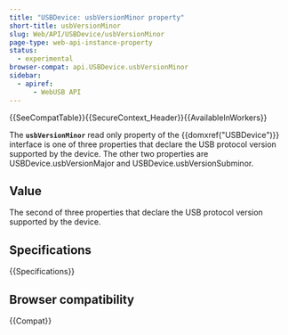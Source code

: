 ```yaml
---
title: "USBDevice: usbVersionMinor property"
short-title: usbVersionMinor
slug: Web/API/USBDevice/usbVersionMinor
page-type: web-api-instance-property
status:
  - experimental
browser-compat: api.USBDevice.usbVersionMinor
sidebar:
  - apiref:
      - WebUSB API
---
```


{{SeeCompatTable}}{{SecureContext_Header}}{{AvailableInWorkers}}

The **`usbVersionMinor`** read only property of the
{{domxref("USBDevice")}} interface is one of three properties that declare the USB
protocol version supported by the device. The other two properties
are USBDevice.usbVersionMajor and USBDevice.usbVersionSubminor.

## Value

The second of three properties that declare the USB protocol version supported by the
device.

## Specifications

{{Specifications}}

## Browser compatibility

{{Compat}}
